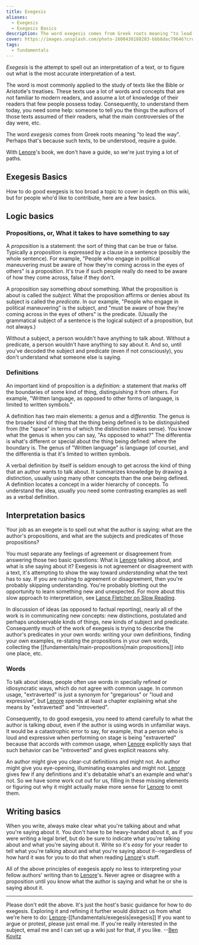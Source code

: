 ```yaml
---
title: Exegesis
aliases:
  - Exegesis
  - Exegesis Basics
description: The word exegesis comes from Greek roots meaning "to lead the way". With Lenore's book, we don't have a guide, so we're just trying a lot of paths.
cover: https://images.unsplash.com/photo-1600430188203-bbb8dac79646?crop=entropy&cs=srgb&fm=jpg&ixid=M3wxOTcwMjR8MHwxfHNlYXJjaHw5fHx0YXJvdHxlbnwwfHx8fDE3NDIzNDc4NjR8MA&ixlib=rb-4.0.3&q=85
tags:
  - fundamentals
---
```


_Exegesis_ is the attempt to spell out an interpretation of a text, or to figure out what is the most accurate interpretation of a text.

The word is most commonly applied to the study of texts like the Bible or Aristotle's treatises. These texts use a lot of words and concepts that are not familiar to modern readers, and assume a lot of knowledge of their readers that few people possess today. Consequently, to understand them today, you need some help: someone to tell you the things the authors of those texts assumed of their readers, what the main controversies of the day were, etc.

The word _exegesis_ comes from Greek roots meaning "to lead the way". Perhaps that's because such texts, to be understood, require a guide.

With [Lenore](/wiki/people-and-systems/lenore-thomson)'s book, we don't have a guide, so we're just trying a lot of paths.

## Exegesis Basics

How to do good exegesis is too broad a topic to cover in depth on this wiki, but for people who'd like to contribute, here are a few basics.

## Logic basics

### Propositions, or, What it takes to have something to say

A _proposition_ is a statement: the sort of thing that can be true or false. Typically a proposition is expressed by a clause in a sentence (possibly the whole sentence). For example, "People who engage in political maneuvering must be aware of how they're coming across in the eyes of others" is a proposition. It's true if such people really do need to be aware of how they come across, false if they don't.

A proposition say something _about_ something. What the proposition is about is called the _subject._ What the proposition affirms or denies about its subject is called the _predicate._ In our example, "People who engage in political maneuvering" is the subject, and "must be aware of how they're coming across in the eyes of others" is the predicate. (Usually the grammatical subject of a sentence is the logical subject of a proposition, but not always.)

Without a subject, a person wouldn't have anything to talk about. Without a predicate, a person wouldn't have anything to say about it. And so, until you've decoded the subject and predicate (even if not consciously), you don't understand what someone else is saying.

### Definitions

An important kind of proposition is a _definition:_ a statement that marks off the boundaries of some kind of thing, distinguishing it from others. For example, "Written language, as opposed to other forms of language, is limited to written symbols."

A definition has two main elements: a _genus_ and a _differentia._ The genus is the broader kind of thing that the thing being defined is to be distinguished from (the "space" in terms of which the distinction makes sense). You know what the genus is when you can say, "As opposed to what?" The differentia is what's different or special about the thing being defined: where the boundary is. The genus of "Written language" is language (of course), and the differentia is that it's limited to written symbols.

A verbal definition by itself is seldom enough to get across the kind of thing that an author wants to talk about. It summarizes knowledge by drawing a distinction, usually using many other concepts than the one being defined. A definition locates a concept in a wider hierarchy of concepts. To understand the idea, usually you need some contrasting examples as well as a verbal definition.

## Interpretation basics

Your job as an exegete is to spell out what the author is saying: what are the author's propositions, and what are the subjects and predicates of those propositions?

You must separate any feelings of agreement or disagreement from answering those two basic questions: What is [Lenore](/wiki/people-and-systems/lenore-thomson) talking about, and what is she saying about it? Exegesis is not agreement or disagreement with a text, it's attempting to show the way toward _understanding_ what the text has to say. If you are rushing to agreement or disagreement, then you're probably skipping understanding. You're probably blotting out the opportunity to learn something new and unexpected. For more about this slow approach to interpretation, see [Lance Fletcher on Slow Reading](https://www.chrisjohnsphd.net/uploads/5/0/2/0/50201359/slow_reading_long.pdf).

In discussion of ideas (as opposed to factual reporting), nearly all of the work is in communicating new concepts: new distinctions, postulated and perhaps unobservable kinds of things, new kinds of subject and predicate. Consequently much of the work of exegesis is trying to describe the author's predicates in your own words: writing your own definitions, finding your own examples, re-stating the propositions in your own words, collecting the [[fundamentals/main-propositions|main propositions]] into one place, etc.

### Words

To talk about ideas, people often use words in specially refined or idiosyncratic ways, which do not agree with common usage. In common usage, "extraverted" is just a synonym for "gregarious" or "loud and expressive", but [Lenore](/wiki/people-and-systems/lenore-thomson) spends at least a chapter explaining what she means by "extraverted" and "introverted".

Consequently, to do good exegesis, you need to attend carefully to what the author is talking _about,_ even if the author is using words in unfamiliar ways. It would be a catastrophic error to say, for example, that a person who is loud and expressive when performing on stage is being "extraverted" because that accords with common usage, when [Lenore](/wiki/people-and-systems/lenore-thomson) explicitly says that such behavior can be "introverted" and gives explicit reasons why.

An author might give you clear-cut definitions and might not. An author might give you eye-opening, illuminating examples and might not. [Lenore](/wiki/people-and-systems/lenore-thomson) gives few if any definitions and it's debatable what's an example and what's not. So we have some work cut out for us, filling in these missing elements or figuring out why it might actually make more sense for [Lenore](/wiki/people-and-systems/lenore-thomson) to omit them.

## Writing basics

When you write, always make clear what you're talking about and what you're saying about it. You don't have to be heavy-handed about it, as if you were writing a legal brief, but do be sure to indicate what you're talking about and what you're saying about it. Write so it's _easy_ for your reader to tell what you're talking about and what you're saying about it--regardless of how hard it was for you to do that when reading [Lenore](/wiki/people-and-systems/lenore-thomson)'s stuff.

All of the above principles of exegesis apply no less to interpreting your fellow authors' writing than to [Lenore](/wiki/people-and-systems/lenore-thomson)'s. Never agree or disagree with a proposition until you know what the author is saying and what he or she is saying about it.

---

Please don't edit the above. It's just the host's basic guidance for how to do exegesis. Exploring it and refining it further would distract us from what we're here to do: [Lenore](/wiki/people-and-systems/lenore-thomson)-[[fundamentals/exegesis|exegesis]] If you want to argue or protest, please just email me. If you're really interested in the subject, email me and I can set up a wiki just for that, if you like. --[Ben Kovitz](https://web.archive.org/web/20070815124911/http://greenlightwiki.com/lenore-exegesis/Ben_Kovitz)
